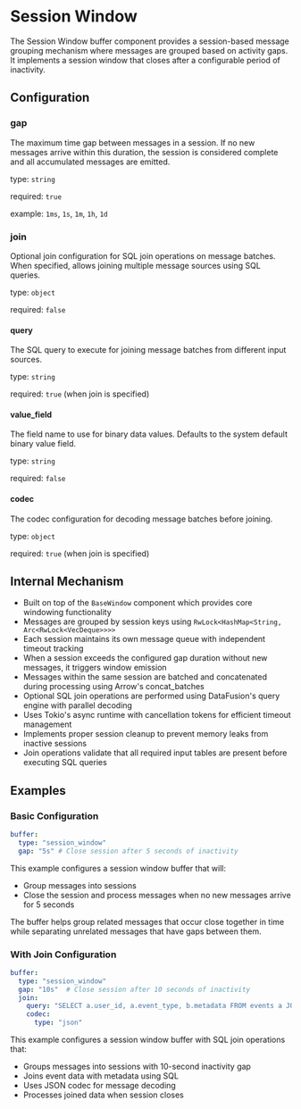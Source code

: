 # Session Window

The Session Window buffer component provides a session-based message grouping mechanism where messages are grouped based on activity gaps. It implements a session window that closes after a configurable period of inactivity.

## Configuration

### **gap**

The maximum time gap between messages in a session. If no new messages arrive within this duration, the session is considered complete and all accumulated messages are emitted.

type: `string`

required: `true`

example: `1ms`, `1s`, `1m`, `1h`, `1d`

### **join**

Optional join configuration for SQL join operations on message batches. When specified, allows joining multiple message sources using SQL queries.

type: `object`

required: `false`

#### **query**

The SQL query to execute for joining message batches from different input sources.

type: `string`

required: `true` (when join is specified)

#### **value_field**

The field name to use for binary data values. Defaults to the system default binary value field.

type: `string`

required: `false`

#### **codec**

The codec configuration for decoding message batches before joining.

type: `object`

required: `true` (when join is specified)

## Internal Mechanism

- Built on top of the `BaseWindow` component which provides core windowing functionality
- Messages are grouped by session keys using `RwLock<HashMap<String, Arc<RwLock<VecDeque>>>>`
- Each session maintains its own message queue with independent timeout tracking
- When a session exceeds the configured gap duration without new messages, it triggers window emission
- Messages within the same session are batched and concatenated during processing using Arrow's concat_batches
- Optional SQL join operations are performed using DataFusion's query engine with parallel decoding
- Uses Tokio's async runtime with cancellation tokens for efficient timeout management
- Implements proper session cleanup to prevent memory leaks from inactive sessions
- Join operations validate that all required input tables are present before executing SQL queries

## Examples

### Basic Configuration

```yaml
buffer:
  type: "session_window"
  gap: "5s" # Close session after 5 seconds of inactivity
```

This example configures a session window buffer that will:
- Group messages into sessions
- Close the session and process messages when no new messages arrive for 5 seconds

The buffer helps group related messages that occur close together in time while separating unrelated messages that have gaps between them.

### With Join Configuration

```yaml
buffer:
  type: "session_window"
  gap: "10s"  # Close session after 10 seconds of inactivity
  join:
    query: "SELECT a.user_id, a.event_type, b.metadata FROM events a JOIN metadata b ON a.user_id = b.user_id"
    codec:
      type: "json"
```

This example configures a session window buffer with SQL join operations that:
- Groups messages into sessions with 10-second inactivity gap
- Joins event data with metadata using SQL
- Uses JSON codec for message decoding
- Processes joined data when session closes